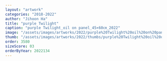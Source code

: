 ```yaml
---
layout: "artwork"
categories: "2018-2022"
author: "Jihoon Ha"
title: "purple Twilight"
caption: "purple Twilight_oil on panel_45×60㎝_2022"
image: "/assets/images/artworks/2022/purple%20Twilight%20oil%20on%20panel%2045x60cm%202022.jpg"
thumb: "/assets/images/artworks/2022/thumbs/purple%20Twilight%20oil%20on%20panel%2045x60cm%202022.jpg"
order: 3580
sizeScore: 03
orderByYear: 2022134
---
```

